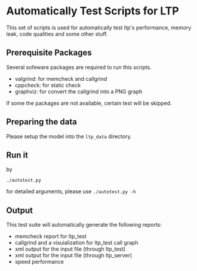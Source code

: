 Automatically Test Scripts for LTP
==================================
This set of scripts is used for automatically test ltp's performance,
memory leak, code qualities and some other stuff.

## Prerequisite Packages

Several sofeware packages are required to run this scripts.

- valgrind: for memcheck and callgrind
- cppcheck: for static check
- graphviz: for convert the callgrind into a PNG graph

If some the packages are not available, certain test will be skipped.

## Preparing the data

Please setup the model into the `ltp_data` directory.

## Run it

by 
```
./autotest.py
```

for detailed arguments, please use `./autotest.py -h`

## Output

This test suite will automatically generate the following reports:
- memcheck report for ltp_test
- callgrind and a visuialization for ltp_test call graph
- xml output for the input file (through ltp_test)
- xml output for the input file (through ltp_server)
- speed performance
